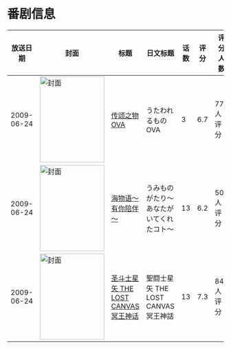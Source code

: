 # 番剧信息

|放送日期|封面|标题|日文标题|话数|评分|评分人数|
|---|---|---|---|---|---|---|
|2009-06-24|<img src="//lain.bgm.tv/pic/cover/c/70/ec/1737_HdQxI.jpg" alt="封面" style="width:150px;height:200px;object-fit:cover;">|[传颂之物 OVA](https://bangumi.tv/subject/1737)|うたわれるもの OVA|3|6.7|773人评分|
|2009-06-24|<img src="//lain.bgm.tv/pic/cover/c/54/f5/1740_u4U1k.jpg" alt="封面" style="width:150px;height:200px;object-fit:cover;">|[海物语～有你陪伴～](https://bangumi.tv/subject/1740)|うみものがたり～あなたがいてくれたコト～|13|6.2|508人评分|
|2009-06-24|<img src="//lain.bgm.tv/pic/cover/c/a6/3f/1753_7BsEq.jpg" alt="封面" style="width:150px;height:200px;object-fit:cover;">|[圣斗士星矢 THE LOST CANVAS 冥王神话](https://bangumi.tv/subject/1753)|聖闘士星矢 THE LOST CANVAS 冥王神話|13|7.3|846人评分|
